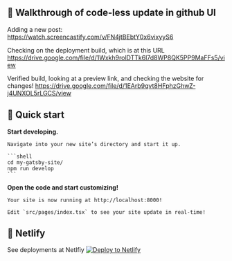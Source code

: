 ## 🚀 Walkthrough of code-less update in github UI 
Adding a new post: https://watch.screencastify.com/v/FN4jtBEbtY0x6vixyyS6

Checking on the deployment build, which is at this URL
https://drive.google.com/file/d/1Wxkh9rolDTTk6l7d8WP8QK5PP9MaFFs5/view

Verified build, looking at a preview link, and checking the website for changes!
https://drive.google.com/file/d/1EArb9qvt8HFphzGhwZ-j4UNXOL5rLGCS/view

## 🚀 Quick start

 **Start developing.**

    Navigate into your new site’s directory and start it up.

    ```shell
    cd my-gatsby-site/
    npm run develop
    ```

 **Open the code and start customizing!**

    Your site is now running at http://localhost:8000!

    Edit `src/pages/index.tsx` to see your site update in real-time!

## 🚀 Netlify

See deployments at Netlfiy
[<img src="https://www.netlify.com/img/deploy/button.svg" alt="Deploy to Netlify" />](https://app.netlify.com/start/deploy?repository=https://github.com/gatsbyjs/gatsby-starter-minimal-ts)
